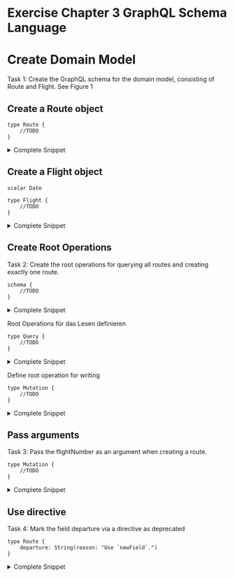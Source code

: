 # Exercise Chapter 3 GraphQL Schema Language 

# Create Domain Model 

Task 1: Create the GraphQL schema for the domain model, consisting of Route and Flight. See Figure 1

## Create a Route object 
 
```
type Route {
	//TODO
}
```
<details>
	<summary>Complete Snippet</summary>
	
```
type Route {
	id: ID!
	flightNumber: String!
	departure: String 
	destination: String
	isDisabled: Boolean
	flights: [Flight!]
}
```
</details>

## Create a Flight object 

```
scalar Date

type Flight {
	//TODO
}
```
<details>
	<summary>Complete Snippet</summary>
	
```
type Flight {
	id: ID!
	price: Float!
	discount: Float!
	date: Date
}
```
</details>

## Create Root Operations  
Task 2: Create the root operations for querying all routes and creating exactly one route. 

```
schema {
	//TODO
}
```

<details>
	<summary>Complete Snippet</summary>
	
```
schema {
	query: Query
	mutation: Mutation
}
```
</details>

Root Operations für das Lesen definieren 

```
type Query { 
	//TODO
}
```

<details>
	<summary>Complete Snippet</summary>
	
```
type Query { 
	routes: [Route]
}
```
</details>

Define root operation for writing 

```
type Mutation {
	//TODO
}
```

<details>
	<summary>Complete Snippet</summary>
	
```
type Mutation {
	createRoute(): Route
}
```
</details>

## Pass arguments 
Task 3: Pass the flightNumber as an argument when creating a route. 
```
type Mutation {
	//TODO
}
```

<details>
	<summary>Complete Snippet</summary>
	
```
type Mutation {
	createRoute(flightNumber: String!): Route
}
```
</details>

## Use directive 
Task 4: Mark the field departure via a directive as deprecated

```
type Route {
	departure: String(reason: "Use `newField`.")
}
```

<details>
	<summary>Complete Snippet</summary>
	
```
type Route {
	departure: String @deprecated(reason: "Use `newField`.")
}
```
</details>

